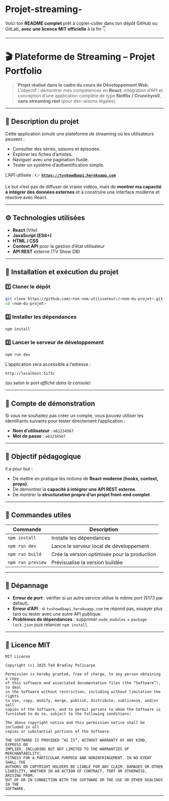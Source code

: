 # Projet-streaming-
Voici ton **README complet** prêt à copier-coller dans ton dépôt GitHub ou GitLab, **avec une licence MIT officielle** à la fin 👇

---

# 🎬 Plateforme de Streaming – Projet Portfolio

> **Projet réalisé dans le cadre du cours de Développement Web.**
> L’objectif : démontrer mes compétences en **React**, intégration d’API et conception d’une application complète de type **Netflix / Crunchyroll**, **sans streaming réel** (pour des raisons légales).

---

## 🧩 Description du projet

Cette application simule une plateforme de streaming où les utilisateurs peuvent :

- Consulter des séries, saisons et épisodes.
- Explorer les fiches d’artistes.
- Naviguer avec une pagination fluide.
- Tester un système d’authentification simple.

L’API utilisée :
👉 **[`https://tvshowdbapi.herokuapp.com`](https://tvshowdbapi.herokuapp.com)**

Le but n’est pas de diffuser de vraies vidéos, mais de **montrer ma capacité à intégrer des données externes** et à construire une interface moderne et réactive avec React.

---

## ⚙️ Technologies utilisées

- **React** (Vite)
- **JavaScript (ES6+)**
- **HTML / CSS**
- **Context API** pour la gestion d’état utilisateur
- **API REST** externe (TV Show DB)

---

## 🚀 Installation et exécution du projet

### 1️⃣ Cloner le dépôt

```bash
git clone https://github.com/<ton-nom-utilisateur>/<nom-du-projet>.git
cd <nom-du-projet>
```

### 2️⃣ Installer les dépendances

```bash
npm install
```

### 3️⃣ Lancer le serveur de développement

```bash
npm run dev
```

L’application sera accessible à l’adresse :

```
http://localhost:5173/
```

_(ou selon le port affiché dans la console)_

---

## 👤 Compte de démonstration

Si vous ne souhaitez pas créer un compte, vous pouvez utiliser les identifiants suivants pour tester directement l’application :

- **Nom d’utilisateur** : `e61234567`
- **Mot de passe** : `e61234567`

---

## 🧠 Objectif pédagogique

Il a pour but :

- De mettre en pratique les notions de **React moderne (hooks, context, props)**.
- De démontrer la **capacité à intégrer une API REST externe**.
- De montrer la **structuration propre d’un projet front-end complet**.

---

## 🧰 Commandes utiles

| Commande          | Description                                  |
| ----------------- | -------------------------------------------- |
| `npm install`     | Installe les dépendances                     |
| `npm run dev`     | Lance le serveur local de développement      |
| `npm run build`   | Crée la version optimisée pour la production |
| `npm run preview` | Prévisualise la version buildée              |

---

## 🐞 Dépannage

- **Erreur de port** : vérifier si un autre service utilise le même port (5173 par défaut).
- **Erreur d’API** : si `tvshowdbapi.herokuapp.com` ne répond pas, essayer plus tard ou tester avec une autre API publique.
- **Problèmes de dépendances** : supprimer `node_modules` + `package-lock.json` puis relancer `npm install`.

---

## 📄 Licence MIT

```
MIT License

Copyright (c) 2025 Ted Bradley Policarpe

Permission is hereby granted, free of charge, to any person obtaining a copy
of this software and associated documentation files (the “Software”), to deal
in the Software without restriction, including without limitation the rights
to use, copy, modify, merge, publish, distribute, sublicense, and/or sell
copies of the Software, and to permit persons to whom the Software is
furnished to do so, subject to the following conditions:

The above copyright notice and this permission notice shall be included in all
copies or substantial portions of the Software.

THE SOFTWARE IS PROVIDED “AS IS”, WITHOUT WARRANTY OF ANY KIND, EXPRESS OR
IMPLIED, INCLUDING BUT NOT LIMITED TO THE WARRANTIES OF MERCHANTABILITY,
FITNESS FOR A PARTICULAR PURPOSE AND NONINFRINGEMENT. IN NO EVENT SHALL THE
AUTHORS OR COPYRIGHT HOLDERS BE LIABLE FOR ANY CLAIM, DAMAGES OR OTHER
LIABILITY, WHETHER IN AN ACTION OF CONTRACT, TORT OR OTHERWISE, ARISING FROM,
OUT OF OR IN CONNECTION WITH THE SOFTWARE OR THE USE OR OTHER DEALINGS IN THE
SOFTWARE.
```

---
